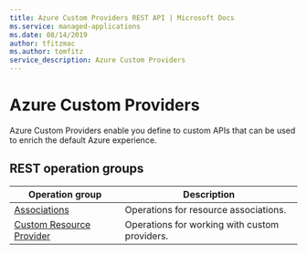 ```yaml
---
title: Azure Custom Providers REST API | Microsoft Docs
ms.service: managed-applications
ms.date: 08/14/2019
author: tfitzmac
ms.author: tomfitz
service_description: Azure Custom Providers
---
```


# Azure Custom Providers

Azure Custom Providers enable you define to custom APIs that can be used to enrich the default Azure experience.

## REST operation groups

| Operation group                                 | Description |
|-------------------------------------------------|-------------|
| [Associations](xref:management.azure.com.customproviders.associations) | Operations for resource associations. |
| [Custom Resource Provider](xref:management.azure.com.customproviders.customresourceprovider) | Operations for working with custom providers. |
